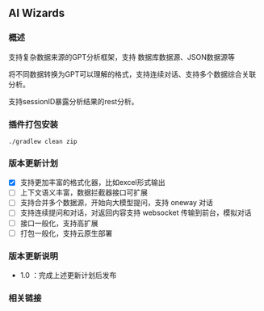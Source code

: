 ## AI Wizards

### 概述

支持复杂数据来源的GPT分析框架，支持 数据库数据源、JSON数据源等

将不同数据转换为GPT可以理解的格式，支持连续对话、支持多个数据综合关联分析。

支持sessionID暴露分析结果的rest分析。

### 插件打包安装

```shell
./gradlew clean zip
```

### 版本更新计划

- [x] 支持更加丰富的格式化器，比如excel形式输出
- [ ] 上下文语义丰富，数据拦截器接口可扩展
- [ ] 支持合并多个数据源，开始向大模型提问，支持 oneway 对话
- [ ] 支持连续提问和对话，对返回内容支持 websocket 传输到前台，模拟对话
- [ ] 接口一般化，支持高扩展
- [ ] 打包一般化，支持云原生部署

### 版本更新说明

- 1.0 ：完成上述更新计划后发布

### 相关链接


